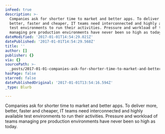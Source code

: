 ```yaml
---
inFeed: true
description: >-
  Companies ask for shorter time to market and better apps. To deliver more,
  better, faster and cheaper, IT teams need interconnected and highly available
  test environments to run their activities. Pressure and workload of teams
  managing pre production environments have never been so high as today.
dateModified: '2017-01-01T14:54:29.021Z'
datePublished: '2017-01-01T14:54:29.568Z'
title: ''
author: []
publisher: {}
via: {}
sourcePath: >-
  _posts/2017-01-01-companies-ask-for-shorter-time-to-market-and-better-apps-to.md
hasPage: false
starred: false
datePublishedOriginal: '2017-01-01T13:54:16.594Z'
_type: Blurb

---
```

Companies ask for shorter time to market and better apps. To deliver more, better, faster and cheaper, IT teams need interconnected and highly available test environments to run their activities. Pressure and workload of teams managing pre production environments have never been so high as today.